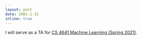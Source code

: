 ```yaml
---
layout: post
date: 2001-1-15
inline: true
---
```


I will serve as a TA for [CS 4641 Machine Learning (Spring 2021)](https://nakulgopalan.github.io/cs4641/).